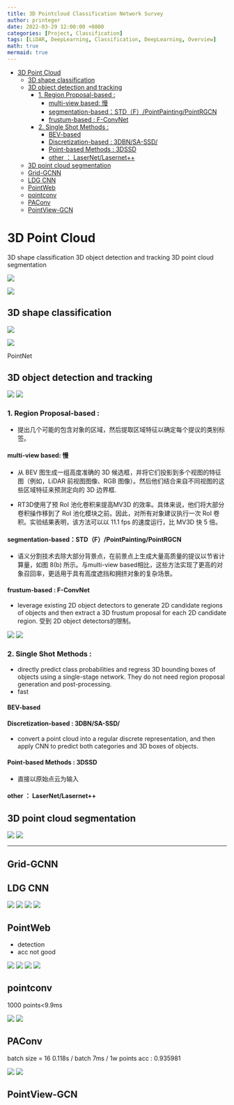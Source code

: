 ```yaml
---
title: 3D Pointcloud Classification Network Survey
author: printeger
date: 2022-03-29 12:00:00 +0800
categories: [Project, Classification]
tags: [LiDAR, DeepLearning, Classification, DeepLearning, Overview]
math: true
mermaid: true
---
```

- [3D Point Cloud](#3d-point-cloud)
  - [3D shape classification](#3d-shape-classification)
  - [3D object detection and tracking](#3d-object-detection-and-tracking)
    - [1. Region Proposal-based :](#1-region-proposal-based-)
      - [multi-view based: 慢](#multi-view-based-慢)
      - [segmentation-based：STD（F）/PointPainting/PointRGCN](#segmentation-basedstdfpointpaintingpointrgcn)
      - [frustum-based : F-ConvNet](#frustum-based--f-convnet)
    - [2. Single Shot Methods :](#2-single-shot-methods-)
      - [BEV-based](#bev-based)
      - [Discretization-based : 3DBN/SA-SSD/](#discretization-based--3dbnsa-ssd)
      - [Point-based Methods : 3DSSD](#point-based-methods--3dssd)
      - [other ： LaserNet/Lasernet++](#other--lasernetlasernet)
  - [3D point cloud segmentation](#3d-point-cloud-segmentation)
  - [Grid-GCNN](#grid-gcnn)
  - [LDG CNN](#ldg-cnn)
  - [PointWeb](#pointweb)
  - [pointconv](#pointconv)
  - [PAConv](#paconv)
  - [PointView-GCN](#pointview-gcn)

# 3D Point Cloud

 3D shape classification
 3D object detection and tracking
 3D point cloud segmentation
 
 ![](pic/3136.png)

![](https://github.com/Printeger/printeger.github.io/raw/master/_posts/pic/3136.png)

 ## 3D shape classification

![](pic/3341.png)

![](https://github.com/Printeger/printeger.github.io/raw/master/_posts/pic/3341.png)

PointNet



##  3D object detection and tracking

![](pic/3431.png)
![](https://github.com/Printeger/printeger.github.io/raw/master/_posts/pic/3431.png)
### 1. Region Proposal-based : 
- 提出几个可能的包含对象的区域，然后提取区域特征以确定每个提议的类别标签。
        
#### multi-view based: 慢
- 从 BEV 图生成一组高度准确的 3D 候选框，并将它们投影到多个视图的特征图（例如，LiDAR 前视图图像、RGB 图像）。然后他们结合来自不同视图的这些区域特征来预测定向的 3D 边界框.  

- RT3D使用了预 RoI 池化卷积来提高MV3D 的效率。具体来说，他们将大部分卷积操作移到了 RoI 池化模块之前。因此，对所有对象建议执行一次 RoI 卷积。实验结果表明，该方法可以以 11.1 fps 的速度运行，比 MV3D 快 5 倍。

#### segmentation-based：STD（F）/PointPainting/PointRGCN
- 语义分割技术去除大部分背景点，在前景点上生成大量高质量的提议以节省计算量，如图 8(b) 所示。与multi-view based相比，这些方法实现了更高的对象召回率，更适用于具有高度遮挡和拥挤对象的复杂场景。
#### frustum-based : F-ConvNet
- leverage existing 2D object detectors to generate 2D candidate regions of objects and then extract a 3D frustum proposal for each 2D candidate region. 受到 2D object detectors的限制。

![](pic/1747.png)
![](https://github.com/Printeger/printeger.github.io/raw/master/_posts/pic/1747.png)


### 2. Single Shot Methods : 
- directly predict class probabilities and regress 3D bounding boxes of objects using a single-stage network. They do not need region proposal generation and post-processing.
- fast
#### BEV-based

#### Discretization-based : 3DBN/SA-SSD/
-  convert a point cloud into a regular discrete representation, and then apply CNN to predict both categories and 3D boxes of objects.

#### Point-based Methods : 3DSSD
- 直接以原始点云为输入

#### other ： LaserNet/Lasernet++

## 3D point cloud segmentation
![](pic/3530.png)
![](https://github.com/Printeger/printeger.github.io/raw/master/_posts/pic/3530.png)

--------------------------------------------------------------------
## Grid-GCNN


## LDG CNN

![](pic/0608.png)
![](https://github.com/Printeger/printeger.github.io/raw/master/_posts/pic/0608.png)
![](pic/0340.png)
![](https://github.com/Printeger/printeger.github.io/raw/master/_posts/pic/0340.png)
## PointWeb
- detection
- acc not good

![](pic/0731.png)
![](https://github.com/Printeger/printeger.github.io/raw/master/_posts/pic/0731.png)
![](pic/1500.png)
![](https://github.com/Printeger/printeger.github.io/raw/master/_posts/pic/1500.png)
## pointconv
1000 points<9.9ms

![](pic/2504.png)
![](https://github.com/Printeger/printeger.github.io/raw/master/_posts/pic/2504.png)
## PAConv
batch size = 16 
0.118s / batch
7ms / 1w points
acc : 0.935981

![](pic/4648.png)
![](https://github.com/Printeger/printeger.github.io/raw/master/_posts/pic/4648.png)
## PointView-GCN
